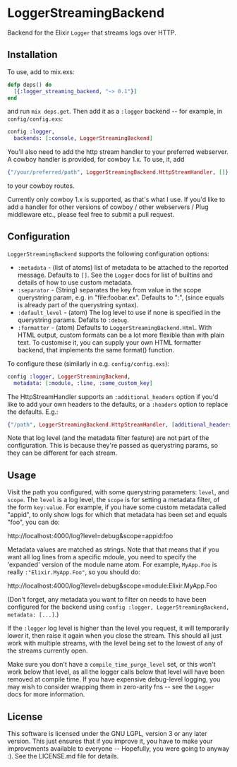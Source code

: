 # LoggerStreamingBackend

Backend for the Elixir `Logger` that streams logs over HTTP.

## Installation

To use, add to mix.exs:

```elixir
defp deps() do
  [{:logger_streaming_backend, "~> 0.1"}]
end
```

and run `mix deps.get`. Then add it as a `:logger` backend -- for example, in
`config/config.exs`:

```elixir
config :logger,
  backends: [:console, LoggerStreamingBackend]
```

You'll also need to add the http stream handler to your preferred webserver.
A cowboy handler is provided, for cowboy 1.x. To use, it, add

```elixir
{"/your/preferred/path", LoggerStreamingBackend.HttpStreamHandler, []}
```

to your cowboy routes.

Currently only cowboy 1.x is supported, as that's what I use. If you'd like
to add a handler for other versions of cowboy / other webservers / Plug
middleware etc., please feel free to submit a pull request.

## Configuration

`LoggerStreamingBackend` supports the following configuration options:

* `:metadata` - (list of atoms) list of metadata to be attached to the
reported message. Defaults to `[]`. See the `Logger` docs for list of
builtins and details of how to use custom metadata.
* `:separator` - (String) separates the key from value in the scope
querystring param, e.g. in "file:foobar.ex". Defaults to ":", (since
    equals is already part of the querystring syntax).
* `:default_level` - (atom) The log level to use if none is specified in
the querystring params. Defalts to `:debug`.
* `:formatter` - (atom) Defaults to `LoggerStreamingBackend.Html`. With
HTML output, custom formats can be a lot more flexible than with plain
text. To customise it, you can supply your own HTML formatter backend,
  that implements the same format() function.

To configure these (similarly in e.g. `config/config.exs`):

```elixir
config :logger, LoggerStreamingBackend,
  metadata: [:module, :line, :some_custom_key]
```

The HttpStreamHandler supports an `:additional_headers` option if you'd like
to add your own headers to the defaults, or a `:headers` option to replace
the defaults. E.g.:

```elixir
{"/path", LoggerStreamingBackend.HttpStreamHandler, [additional_headers: [{"X-Custom-Header", "foo"}]]}
```

Note that log level (and the metadata filter feature) are not part of the
configuration. This is because they're passed as querystring params, so they
can be different for each stream.

## Usage

Visit the path you configured, with some querystring parameters: `level`, and
`scope`. The `level` is a log level, the `scope` is for setting a metadata
filter, of the form `key:value`. For example, if you have some custom
metadata called "appid", to only show logs for which that metadata has been
set and equals "foo", you can do:

http://localhost:4000/log?level=debug&scope=appid:foo

Metadata values are matched as strings. Note that that means that if you want
all log lines from a specific mdoule, you need to specify the 'expanded'
version of the module name atom. For example, `MyApp.Foo` is really
`:"Elixir.MyApp.Foo"`, so you should do:

http://localhost:4000/log?level=debug&scope=module:Elixir.MyApp.Foo

(Don't forget, any metadata you want to filter on needs to have been
configured for the backend using `config :logger, LoggerStreamingBackend,
metadata: [...]`.)

If the `:logger` log level is higher than the level you request, it will
temporarily lower it, then raise it again when you close the stream. This
should all just work with multiple streams, with the level being set to the
lowest of any of the streams currently open.

Make sure you don't have a `compile_time_purge_level` set, or this won't work
below that level, as all the logger calls below that level will have been
removed at compile time. If you have expensive debug-level logging, you may
wish to consider wrapping them in zero-arity fns -- see the `Logger` docs for
more information.

## License

This software is licensed under the GNU LGPL, version 3 or any later
version. This just ensures that if you improve it, you have to make your
improvements available to everyone -- Hopefully, you were going to
anyway :). See the LICENSE.md file for details.
